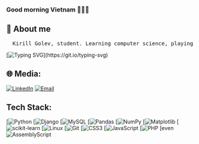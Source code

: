 ### Good morning Vietnam 🚁🚁🚁

## 📝 About me
<pre>
  Kirill Golev, student. Learning computer science, playing ping-pong.
</pre>


[![Typing SVG](https://readme-typing-svg.herokuapp.com?font=Consolas&pause=1000&color=00FF00&random=false&width=435&lines=computer+science+student...+i+guess...)](https://git.io/typing-svg)

## 🌐 Media:
[![LinkedIn](https://img.shields.io/badge/LinkedIn-%230077B5.svg?logo=linkedin&logoColor=white)](https://www.linkedin.com/in/kirillgolev/) 
[![Email](https://img.shields.io/badge/Email-%23D14836.svg?logo=gmail&logoColor=white)](mailto:golev.kir@gmail.com)

## Tech Stack:

[![Python](https://img.shields.io/badge/python-3670A0?style=for-the-badge&logo=python&logoColor=ffdd54)
[![Django](https://img.shields.io/badge/django-%23092E20.svg?style=for-the-badge&logo=django&logoColor=white)
[![MySQL](https://img.shields.io/badge/mysql-4479A1.svg?style=for-the-badge&logo=mysql&logoColor=white)
[![Pandas](https://img.shields.io/badge/pandas-%23150458.svg?style=for-the-badge&logo=pandas&logoColor=white)
[![NumPy](https://img.shields.io/badge/numpy-%23013243.svg?style=for-the-badge&logo=numpy&logoColor=white)
[![Matplotlib](https://img.shields.io/badge/Matplotlib-%23ffffff.svg?style=for-the-badge&logo=Matplotlib&logoColor=black)
[![scikit-learn](https://img.shields.io/badge/scikit--learn-%23F7931E.svg?style=for-the-badge&logo=scikit-learn&logoColor=white)
[![Linux](https://img.shields.io/badge/Linux-FCC624?style=for-the-badge&logo=linux&logoColor=black)
[![Git](https://img.shields.io/badge/git-%23F05033.svg?style=for-the-badge&logo=git&logoColor=white)
[![CSS3](https://img.shields.io/badge/css3-%231572B6.svg?style=for-the-badge&logo=css3&logoColor=white)
[![JavaScript](https://img.shields.io/badge/javascript-%23323330.svg?style=for-the-badge&logo=javascript&logoColor=%23F7DF1E)
[![PHP](https://img.shields.io/badge/php-%23777BB4.svg?style=for-the-badge&logo=php&logoColor=white)
[even ![AssemblyScript](https://img.shields.io/badge/assembly%20script-%23000000.svg?style=for-the-badge&logo=assemblyscript&logoColor=white)
